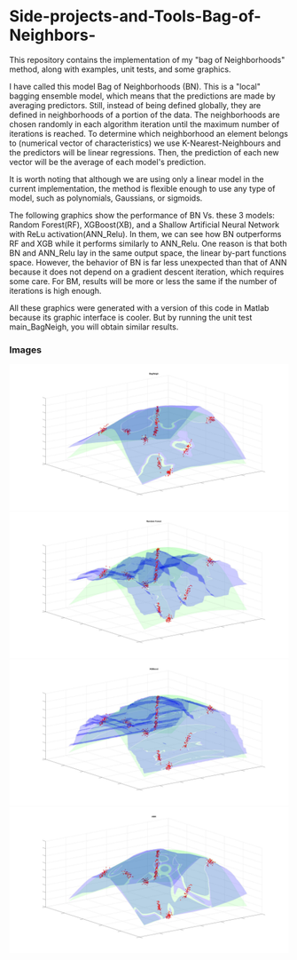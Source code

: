 # Side-projects-and-Tools-Bag-of-Neighbors-
This repository contains the implementation of my "bag of Neighborhoods" method, along with examples, unit tests, and some graphics.

I have called this model Bag of Neighborhoods (BN). This is a "local" bagging ensemble model, which means that the predictions are made by averaging predictors. Still, instead of being defined globally, they are defined in neighborhoods of a portion of the data. The neighborhoods are chosen randomly in each algorithm iteration until the maximum number of iterations is reached. To determine which neighborhood an element belongs to (numerical vector of characteristics) we use K-Nearest-Neighbours and the predictors will be linear regressions. Then, the prediction of each new vector will be the average of each model's prediction.

It is worth noting that although we are using only a linear model in the current implementation, the method is flexible enough to use any type of model, such as polynomials, Gaussians, or sigmoids.

The following graphics show the performance of BN Vs. these 3 models: Random Forest(RF), XGBoost(XB), and a Shallow Artificial Neural Network with ReLu activation(ANN_Relu). In them, we can see how BN outperforms RF and XGB while it performs similarly to ANN_Relu. One reason is that both BN and ANN_Relu lay in the same output space, the linear by-part functions space. However, the behavior of BN is far less unexpected than that of ANN because it does not depend on a gradient descent iteration, which requires some care. For BM, results will be more or less the same if the number of iterations is high enough.  

All these graphics were generated with a version of this code in Matlab because its graphic interface is cooler. But by running the unit test main_BagNeigh, you will obtain similar results. 

### Images
![Bag of Neighborhoods](images/BNN_sine.jpg)
![Random Forest](images/RF_sine.jpg)
![XGBoost](images/XGB_sine.jpg)
![Artificial Neural Network](images/ANN_sine.jpg)

